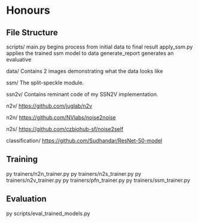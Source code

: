 
# Honours

## File Structure
scripts/
main.py begins process from initial data to final result
apply_ssm.py applies the trained ssm model to data
generate_report generates an evaluative 

data/
Contains 2 images demonstrating what the data looks like

ssm/
The split-speckle module.

ssn2v/
Contains reminant code of my SSN2V implementation. 

n2v/
https://github.com/juglab/n2v

n2n/
https://github.com/NVlabs/noise2noise

n2s/
https://github.com/czbiohub-sf/noise2self

classification/
https://github.com/Sudhandar/ResNet-50-model

## Training

py trainers/n2n_trainer.py
py trainers/n2s_trainer.py
py trainers/n2v_trainer.py
py trainers/pfn_trainer.py
py trainers/ssm_trainer.py

## Evaluation

py scripts/eval_trained_models.py